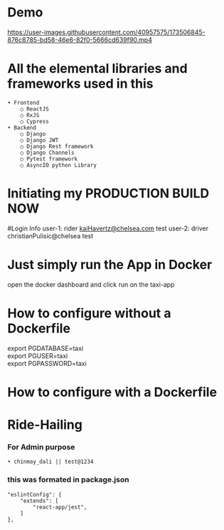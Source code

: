 # Demo



https://user-images.githubusercontent.com/40957575/173506845-876c8785-bd58-46e6-82f0-5666cd639f90.mp4

# All the elemental libraries and frameworks used in this

    • Frontend
        ○ ReactJS
        ○ RxJS
        ○ Cypress
    • Backend
        ○ Django
        ○ Django JWT
        ○ Django Rest framework
        ○ Django Channels
        ○ Pytest framework
        ○ AsyncIO python Library

# Initiating my PRODUCTION BUILD NOW

#Login Info
user-1:
rider
kaiHavertz@chelsea.com
test
user-2:
driver
christianPulisic@chelsea
test

# Just simply run the App in Docker
open the docker dashboard and click run on the taxi-app



# How to configure without a Dockerfile
export PGDATABASE=taxi \
export PGUSER=taxi \
export PGPASSWORD=taxi

# How to configure with a Dockerfile

# Ride-Hailing


### For Admin purpose
    • chinmay_dali || test@1234 

### this was formated in package.json
```
"eslintConfig": {
    "extends": [
        "react-app/jest",
    ]
},
```
  
